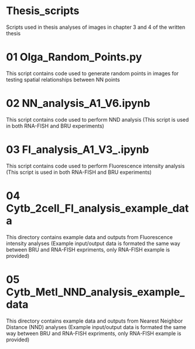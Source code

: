 # Thesis_scripts
Scripts used in thesis analyses of images in chapter 3 and 4 of the written thesis

# 01 Olga_Random_Points.py
This script contains code used to generate random points in images for testing spatial relationships between NN points

# 02 NN_analysis_A1_V6.ipynb
This script contains code used to perform NND analysis (This script is used in both RNA-FISH and BRU experiments)

# 03 FI_analysis_A1_V3_.ipynb
This script contains code used to perform Fluorescence intensity analysis (This script is used in both RNA-FISH and BRU experiments)

# 04 Cytb_2cell_FI_analysis_example_data
This directory contains example data and outputs from Fluorescence intensity analyses (Example input/output data is formated the same way between BRU and RNA-FISH expriments, only RNA-FISH example is provided)

# 05 Cytb_MetI_NND_analysis_example_data
This directory contains example data and outputs from Nearest Neighbor Distance (NND) analyses (Example input/output data is formated the same way between BRU and RNA-FISH expriments, only RNA-FISH example is provided)

